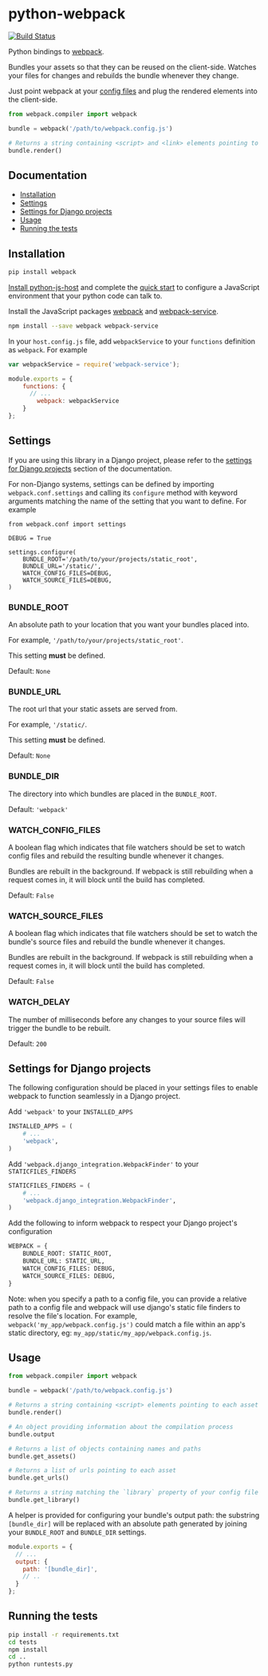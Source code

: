 python-webpack
==============

[![Build Status](https://travis-ci.org/markfinger/python-webpack.svg?branch=master)](https://travis-ci.org/markfinger/python-webpack)

Python bindings to [webpack](https://webpack.github.io). 

Bundles your assets so that they can be reused on the client-side. Watches your files for changes and 
rebuilds the bundle whenever they change.

Just point webpack at your [config files](https://webpack.github.io/docs/configuration.html) and plug
the rendered elements into the client-side.

```python
from webpack.compiler import webpack

bundle = webpack('/path/to/webpack.config.js')

# Returns a string containing <script> and <link> elements pointing to the bundle's assets
bundle.render()
```


Documentation
-------------

- [Installation](#installation)
- [Settings](#settings)
- [Settings for Django projects](#settings-for-django-projects)
- [Usage](#usage)
- [Running the tests](#running-the-tests)


Installation
------------

```bash
pip install webpack
```

[Install python-js-host](https://github.com/markfinger/python-js-host/#installation) and complete 
the [quick start](https://github.com/markfinger/python-js-host/#quick-start) to configure a JavaScript
environment that your python code can talk to.

Install the JavaScript packages [webpack](https://webpack.github.io) and 
[webpack-service](https://github.com/markfinger/webpack-service).

```bash
npm install --save webpack webpack-service
```

In your `host.config.js` file, add `webpackService` to your `functions` definition as `webpack`. For example

```javascript
var webpackService = require('webpack-service');

module.exports = {
	functions: {
	  // ...
		webpack: webpackService
	}
};
```


Settings
--------

If you are using this library in a Django project, please refer to the 
[settings for Django projects](#settings-for-django-projects) section of the documentation.

For non-Django systems, settings can be defined by importing `webpack.conf.settings` and calling 
its `configure` method with keyword arguments matching the name of the setting that you want to 
define. For example

```
from webpack.conf import settings

DEBUG = True

settings.configure(
    BUNDLE_ROOT='/path/to/your/projects/static_root',
    BUNDLE_URL='/static/',
    WATCH_CONFIG_FILES=DEBUG,
    WATCH_SOURCE_FILES=DEBUG,
)
```


### BUNDLE_ROOT

An absolute path to your location that you want your bundles placed into.

For example, `'/path/to/your/projects/static_root'`.

This setting **must** be defined.

Default: `None`


### BUNDLE_URL

The root url that your static assets are served from.

For example, `'/static/`.

This setting **must** be defined.

Default: `None`


### BUNDLE_DIR

The directory into which bundles are placed in the `BUNDLE_ROOT`.

Default: `'webpack'`


### WATCH_CONFIG_FILES

A boolean flag which indicates that file watchers should be set to watch config files and 
rebuild the resulting bundle whenever it changes.

Bundles are rebuilt in the background. If webpack is still rebuilding when a request comes in, it will 
block until the build has completed.

Default: `False`


### WATCH_SOURCE_FILES

A boolean flag which indicates that file watchers should be set to watch the bundle's
source files and rebuild the bundle whenever it changes.

Bundles are rebuilt in the background. If webpack is still rebuilding when a request comes in, it will 
block until the build has completed.

Default: `False`


### WATCH_DELAY

The number of milliseconds before any changes to your source files will trigger the bundle
to be rebuilt.

Default: `200`


Settings for Django projects
----------------------------

The following configuration should be placed in your settings files to enable webpack to function 
seamlessly in a Django project.

Add `'webpack'` to your `INSTALLED_APPS`

```python
INSTALLED_APPS = (
    # ...
    'webpack',
)
```

Add `'webpack.django_integration.WebpackFinder'` to your `STATICFILES_FINDERS`

```python
STATICFILES_FINDERS = (
    # ...
    'webpack.django_integration.WebpackFinder',
)
```

Add the following to inform webpack to respect your Django project's configuration

```python
WEBPACK = {
    BUNDLE_ROOT: STATIC_ROOT,
    BUNDLE_URL: STATIC_URL,
    WATCH_CONFIG_FILES: DEBUG,
    WATCH_SOURCE_FILES: DEBUG,
}
```

Note: when you specify a path to a config file, you can provide a relative path to a config file 
and webpack will use django's static file finders to resolve the file's location. For example, 
`webpack('my_app/webpack.config.js')` could match a file within an app's static directory, 
eg: `my_app/static/my_app/webpack.config.js`.


Usage
-----

```python
from webpack.compiler import webpack

bundle = webpack('/path/to/webpack.config.js')

# Returns a string containing <script> elements pointing to each asset
bundle.render()

# An object providing information about the compilation process
bundle.output

# Returns a list of objects containing names and paths
bundle.get_assets()

# Returns a list of urls pointing to each asset
bundle.get_urls()

# Returns a string matching the `library` property of your config file
bundle.get_library()
```

A helper is provided for configuring your bundle's output path: the substring `[bundle_dir]` 
will be replaced with an absolute path generated by joining your `BUNDLE_ROOT` and `BUNDLE_DIR`
settings.

```javascript
module.exports = {
  // ...
  output: {
    path: '[bundle_dir]',
    // ..
  }
};
```


Running the tests
-----------------

```bash
pip install -r requirements.txt
cd tests
npm install
cd ..
python runtests.py
```
